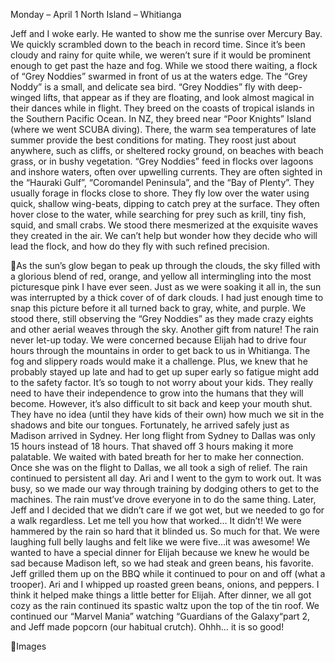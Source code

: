Monday – April 1
North Island – Whitianga

Jeff and I woke early. He wanted to show me the sunrise over Mercury Bay.
We quickly scrambled down to the beach in record time. Since it’s been
cloudy and rainy for quite while, we weren’t sure if it would be prominent
enough to get past the haze and fog. While we stood there waiting, a flock
of “Grey Noddies” swarmed in front of us at the waters edge.
The “Grey Noddy” is a small, and delicate sea bird. “Grey Noddies” fly with
deep-winged lifts, that appear as if they are floating, and look almost magical
in their dances while in flight. They breed on the coasts of tropical islands in
the Southern Pacific Ocean. In NZ, they breed near “Poor Knights” Island
(where we went SCUBA diving). There, the warm sea temperatures of late
summer provide the best conditions for mating. They roost just about
anywhere, such as cliffs, or sheltered rocky ground, on beaches with beach
grass, or in bushy vegetation. “Grey Noddies” feed in flocks over lagoons and
inshore waters, often over upwelling currents. They are often sighted in the
“Hauraki Gulf”, “Coromandel Peninsula”, and the “Bay of Plenty”. They usually
forage in flocks close to shore. They fly low over the water using quick, shallow
wing-beats, dipping to catch prey at the surface. They often hover close to
the water, while searching for prey such as krill, tiny fish, squid, and small crabs.
We stood there mesmerized at the exquisite waves they created in the air.
We can’t help but wonder how they decide who will lead the flock, and how
do they fly with such refined precision.

As the sun’s glow began to peak up through the clouds, the sky filled with a
glorious blend of red, orange, and yellow all intermingling into the most
picturesque pink I have ever seen. Just as we were soaking it all in, the sun was
interrupted by a thick cover of of dark clouds. I had just enough time to snap
this picture before it all turned back to gray, white, and purple. We stood
there, still observing the “Grey Noddies” as they made crazy eights and other
aerial weaves through the sky. Another gift from nature!
The rain never let-up today. We were concerned because Elijah had to drive
four hours through the mountains in order to get back to us in Whitianga. The
fog and slippery roads would make it a challenge. Plus, we knew that he
probably stayed up late and had to get up super early so fatigue might add
to the safety factor. It’s so tough to not worry about your kids. They really
need to have their independence to grow into the humans that they will
become. However, it’s also difficult to sit back and keep your mouth shut.
They have no idea (until they have kids of their own) how much we sit in the
shadows and bite our tongues. Fortunately, he arrived safely just as Madison
arrived in Sydney. Her long flight from Sydney to Dallas was only 15 hours
instead of 18 hours. That shaved off 3 hours making it more palatable. We
waited with bated breath for her to make her connection. Once she was on
the flight to Dallas, we all took a sigh of relief.
The rain continued to persistent all day. Ari and I went to the gym to work out.
It was busy, so we made our way through training by dodging others to get to
the machines. The rain must’ve drove everyone in to do the same thing.
Later, Jeff and I decided that we didn’t care if we got wet, but we needed
to go for a walk regardless. Let me tell you how that worked… It didn’t! We
were hammered by the rain so hard that it blinded us. So much for that. We
were laughing full belly laughs and felt like we were five…it was awesome!
We wanted to have a special dinner for Elijah because we knew he would be
sad because Madison left, so we had steak and green beans, his favorite. Jeff
grilled them up on the BBQ while it continued to pour on and off (what a
trooper). Ari and I whipped up roasted green beans, onions, and peppers. I
think it helped make things a little better for Elijah.
After dinner, we all got cozy as the rain continued its spastic waltz upon the
top of the tin roof. We continued our “Marvel Mania” watching “Guardians of
the Galaxy“part 2, and Jeff made popcorn (our habitual crutch). Ohhh… it is
so good!

Images

